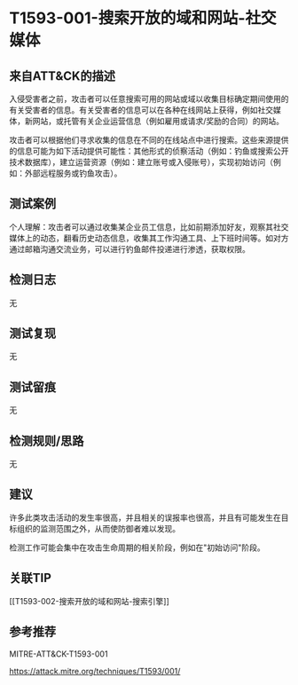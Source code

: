 # T1593-001-搜索开放的域和网站-社交媒体

## 来自ATT&CK的描述

入侵受害者之前，攻击者可以任意搜索可用的网站或域以收集目标确定期间使用的有关受害者的信息。有关受害者的信息可以在各种在线网站上获得，例如社交媒体，新网站，或托管有关企业运营信息（例如雇用或请求/奖励的合同）的网站。

攻击者可以根据他们寻求收集的信息在不同的在线站点中进行搜索。这些来源提供的信息可能为如下活动提供可能性：其他形式的侦察活动（例如：钓鱼或搜索公开技术数据库），建立运营资源（例如：建立账号或入侵账号），实现初始访问（例如：外部远程服务或钓鱼攻击）。

## 测试案例

个人理解：攻击者可以通过收集某企业员工信息，比如前期添加好友，观察其社交媒体上的动态，翻看历史动态信息，收集其工作沟通工具、上下班时间等。如对方通过邮箱沟通交流业务，可以进行钓鱼邮件投递进行渗透，获取权限。

## 检测日志

无

## 测试复现

无

## 测试留痕

无

## 检测规则/思路

无

## 建议

许多此类攻击活动的发生率很高，并且相关的误报率也很高，并且有可能发生在目标组织的监测范围之外，从而使防御者难以发现。

检测工作可能会集中在攻击生命周期的相关阶段，例如在"初始访问"阶段。

## 关联TIP

[[T1593-002-搜索开放的域和网站-搜索引擎]]

## 参考推荐

MITRE-ATT&CK-T1593-001

<https://attack.mitre.org/techniques/T1593/001/>
